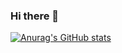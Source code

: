 ### Hi there 👋

[![Anurag's GitHub stats](https://github-readme-stats.vercel.app/api?username=jtourisNS&count_private=true&show_icons=true)](https://github.com/anuraghazra/github-readme-stats)

<!--
**jtourisNS/jtourisNS** is a ✨ _special_ ✨ repository because its `README.md` (this file) appears on your GitHub profile.

Here are some ideas to get you started:

- 🔭 I’m currently working on ...
- 🌱 I’m currently learning ...
- 👯 I’m looking to collaborate on ...
- 🤔 I’m looking for help with ...
- 💬 Ask me about ...
- 📫 How to reach me: ...
- 😄 Pronouns: ...
- ⚡ Fun fact: ...
-->
